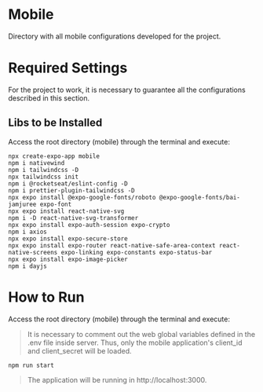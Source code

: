# **Mobile**

Directory with all mobile configurations developed for the project.

# **Required Settings**

For the project to work, it is necessary to guarantee all the configurations described in this section.

## Libs to be Installed
Access the root directory (mobile) through the terminal and execute:
```
npx create-expo-app mobile
npm i nativewind
npm i tailwindcss -D
npx tailwindcss init
npm i @rocketseat/eslint-config -D
npm i prettier-plugin-tailwindcss -D
npx expo install @expo-google-fonts/roboto @expo-google-fonts/bai-jamjuree expo-font
npx expo install react-native-svg
npm i -D react-native-svg-transformer
npx expo install expo-auth-session expo-crypto
npm i axios
npx expo install expo-secure-store
npx expo install expo-router react-native-safe-area-context react-native-screens expo-linking expo-constants expo-status-bar
npx expo install expo-image-picker
npm i dayjs
```

# **How to Run**
Access the root directory (mobile) through the terminal and execute:

> It is necessary to comment out the web global variables defined in the .env file inside server. Thus, only the mobile application's client_id and client_secret will be loaded.
```
npm run start
```
> The application will be running in http://localhost:3000.


